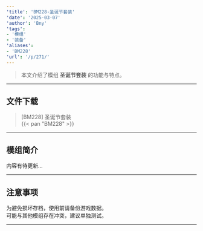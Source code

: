 ```yaml
---
'title': 'BM228-圣诞节套装'
'date': '2025-03-07'
'author': 'Bny'
'tags':
- '模组'
- '装备'
'aliases':
- 'BM228'
'url': '/p/271/'
---
```


> 本文介绍了模组 **圣诞节套装** 的功能与特点。

---

## 文件下载

> [BM228] 圣诞节套装  
{{< pan "BM228" >}}  

---

## 模组简介

>  
内容有待更新...  

---

## 注意事项

>  
为避免损坏存档，使用前请备份游戏数据。  
可能与其他模组存在冲突，建议单独测试。  

---

